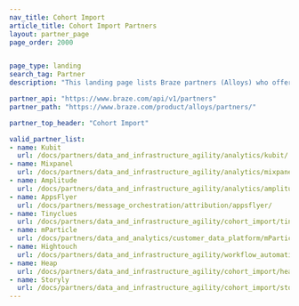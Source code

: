 ```yaml
---
nav_title: Cohort Import
article_title: Cohort Import Partners
layout: partner_page
page_order: 2000


page_type: landing
search_tag: Partner
description: "This landing page lists Braze partners (Alloys) who offer cohort imports to the Braze."

partner_api: "https://www.braze.com/api/v1/partners"
partner_path: "https://www.braze.com/product/alloys/partners/"

partner_top_header: "Cohort Import"

valid_partner_list:
- name: Kubit
  url: /docs/partners/data_and_infrastructure_agility/analytics/kubit/
- name: Mixpanel
  url: /docs/partners/data_and_infrastructure_agility/analytics/mixpanel_for_currents/
- name: Amplitude
  url: /docs/partners/data_and_infrastructure_agility/analytics/amplitude_for_currents/
- name: AppsFlyer
  url: /docs/partners/message_orchestration/attribution/appsflyer/  
- name: Tinyclues
  url: /docs/partners/data_and_infrastructure_agility/cohort_import/tinyclues/
- name: mParticle
  url: /docs/partners/data_and_analytics/customer_data_platform/mParticle/mparticle/#cohort-import
- name: Hightouch
  url: /docs/partners/data_and_infrastructure_agility/workflow_automation/hightouch/
- name: Heap
  url: /docs/partners/data_and_infrastructure_agility/cohort_import/heap/
- name: Storyly
  url: /docs/partners/data_and_infrastructure_agility/cohort_import/storyly/
---
```

